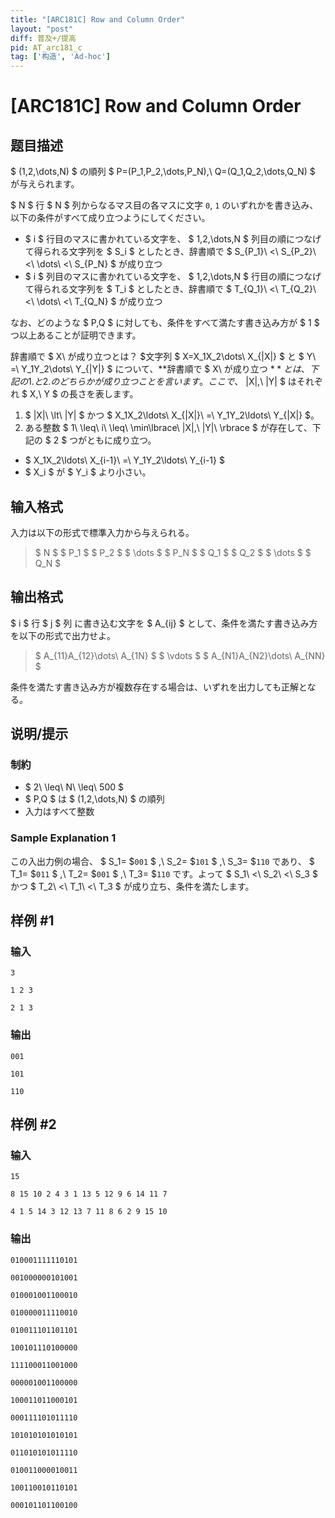 ```yaml
---
title: "[ARC181C] Row and Column Order"
layout: "post"
diff: 普及+/提高
pid: AT_arc181_c
tag: ['构造', 'Ad-hoc']
---
```


# [ARC181C] Row and Column Order

## 题目描述

[problemUrl]: https://atcoder.jp/contests/arc181/tasks/arc181_c

$ (1,2,\dots,N) $ の順列 $ P=(P_1,P_2,\dots,P_N),\ Q=(Q_1,Q_2,\dots,Q_N) $ が与えられます。

$ N $ 行 $ N $ 列からなるマス目の各マスに文字 `0`, `1` のいずれかを書き込み、以下の条件がすべて成り立つようにしてください。

- $ i $ 行目のマスに書かれている文字を、 $ 1,2,\dots,N $ 列目の順につなげて得られる文字列を $ S_i $ としたとき、辞書順で $ S_{P_1}\ <\ S_{P_2}\ <\ \dots\ <\ S_{P_N} $ が成り立つ
- $ i $ 列目のマスに書かれている文字を、 $ 1,2,\dots,N $ 行目の順につなげて得られる文字列を $ T_i $ としたとき、辞書順で $ T_{Q_1}\ <\ T_{Q_2}\ <\ \dots\ <\ T_{Q_N} $ が成り立つ
 
なお、どのような $ P,Q $ に対しても、条件をすべて満たす書き込み方が $ 1 $ つ以上あることが証明できます。

  辞書順で $ X\ が成り立つとは？ $文字列 $ X=X_1X_2\dots\ X_{|X|} $ と $ Y\ =\ Y_1Y_2\dots\ Y_{|Y|} $ について、**辞書順で $ X\ が成り立つ $**とは、下記の 1. と 2. のどちらかが成り立つことを言います。 ここで、$ |X|,\ |Y| $ はそれぞれ $ X,\ Y $ の長さを表します。

1. $ |X|\ \lt\ |Y| $ かつ $ X_1X_2\ldots\ X_{|X|}\ =\ Y_1Y_2\ldots\ Y_{|X|} $。
2. ある整数 $ 1\ \leq\ i\ \leq\ \min\lbrace\ |X|,\ |Y|\ \rbrace $ が存在して、下記の $ 2 $ つがともに成り立つ。 
  - $ X_1X_2\ldots\ X_{i-1}\ =\ Y_1Y_2\ldots\ Y_{i-1} $
  - $ X_i $ が $ Y_i $ より小さい。

## 输入格式

入力は以下の形式で標準入力から与えられる。

> $ N $ $ P_1 $ $ P_2 $ $ \dots $ $ P_N $ $ Q_1 $ $ Q_2 $ $ \dots $ $ Q_N $

## 输出格式

$ i $ 行 $ j $ 列 に書き込む文字を $ A_{ij} $ として、条件を満たす書き込み方を以下の形式で出力せよ。

> $ A_{11}A_{12}\dots\ A_{1N} $ $ \vdots $ $ A_{N1}A_{N2}\dots\ A_{NN} $

条件を満たす書き込み方が複数存在する場合は、いずれを出力しても正解となる。

## 说明/提示

### 制約

- $ 2\ \leq\ N\ \leq\ 500 $
- $ P,Q $ は $ (1,2,\dots,N) $ の順列
- 入力はすべて整数
 
### Sample Explanation 1

この入出力例の場合、 $ S_1= $`001` $ ,\ S_2= $`101` $ ,\ S_3= $`110` であり、 $ T_1= $`011` $ ,\ T_2= $`001` $ ,\ T_3= $`110` です。よって $ S_1\ <\ S_2\ <\ S_3 $ かつ $ T_2\ <\ T_1\ <\ T_3 $ が成り立ち、条件を満たします。

## 样例 #1

### 输入

```
3
1 2 3
2 1 3
```

### 输出

```
001
101
110
```

## 样例 #2

### 输入

```
15
8 15 10 2 4 3 1 13 5 12 9 6 14 11 7
4 1 5 14 3 12 13 7 11 8 6 2 9 15 10
```

### 输出

```
010001111110101
001000000101001
010001001100010
010000011110010
010011101101101
100101110100000
111100011001000
000001001100000
100011011000101
000111101011110
101010101010101
011010101011110
010011000010011
100110010110101
000101101100100
```

